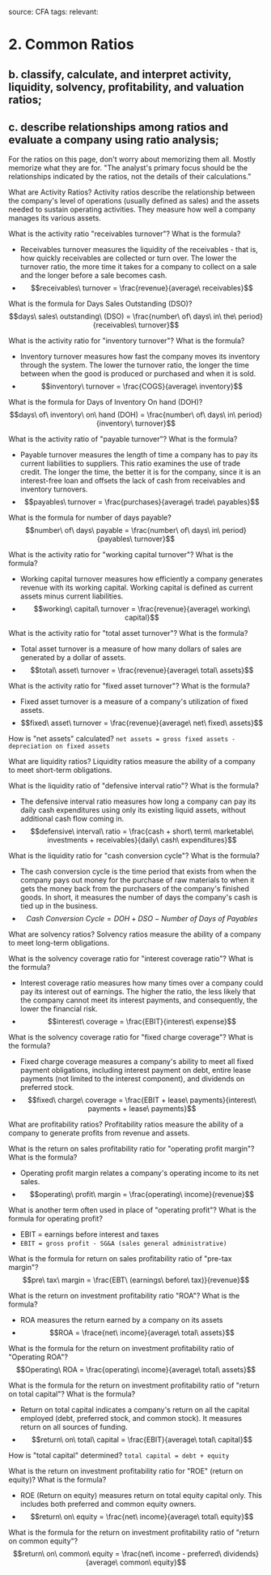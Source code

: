 source: CFA
tags: 
relevant: 

# 2. Common Ratios

## b. classify, calculate, and interpret activity, liquidity, solvency, profitability, and valuation ratios;
## c. describe relationships among ratios and evaluate a company using ratio analysis;


For the ratios on this page, don't worry about memorizing them all. Mostly memorize what they are for. "The analyst's primary focus should be the relationships indicated by the ratios, not the details of their calculations."


What are Activity Ratios?
Activity ratios describe the relationship between the company's level of operations (usually defined as sales) and the assets needed to sustain operating activities. They measure how well a company manages its various assets.

What is the activity ratio "receivables turnover"? What is the formula?
- Receivables turnover measures the liquidity of the receivables - that is, how quickly receivables are collected or turn over. The lower the turnover ratio, the more time it takes for a company to collect on a sale and the longer before a sale becomes cash.
- $$receivables\ turnover = \frac{revenue}{average\ receivables}$$

What is the formula for Days Sales Outstanding (DSO)?
$$days\ sales\ outstanding\ (DSO) = \frac{number\ of\ days\ in\ the\ period}{receivables\ turnover}$$

What is the activity ratio for "inventory turnover"? What is the formula?
- Inventory turnover measures how fast the company moves its inventory through the system. The lower the turnover ratio, the longer the time between when the good is produced or purchased and when it is sold.
- $$inventory\ turnover = \frac{COGS}{average\ inventory}$$

What is the formula for Days of Inventory On hand (DOH)?
$$days\ of\ inventory\ on\ hand (DOH) = \frac{number\ of\ days\ in\ period}{inventory\ turnover}$$

What is the activity ratio of "payable turnover"? What is the formula?
- Payable turnover measures the length of time a company has to pay its current liabilities to suppliers. This ratio examines the use of trade credit. The longer the time, the better it is for the company, since it is an interest-free loan and offsets the lack of cash from receivables and inventory turnovers.
- $$payables\ turnover = \frac{purchases}{average\ trade\ payables}$$

What is the formula for number of days payable?
$$number\ of\ days\ payable = \frac{number\ of\ days\ in\ period}{payables\ turnover}$$

What is the activity ratio for "working capital turnover"? What is the formula?
- Working capital turnover measures how efficiently a company generates revenue with its working capital. Working capital is defined as current assets minus current liabilities.
- $$working\ capital\ turnover = \frac{revenue}{average\ working\ capital}$$

What is the activity ratio for "total asset turnover"? What is the formula?
- Total asset turnover is a measure of how many dollars of sales are generated by a dollar of assets.
- $$total\ asset\ turnover = \frac{revenue}{average\ total\ assets}$$

What is the activity ratio for "fixed asset turnover"? What is the formula?
- Fixed asset turnover is a measure of a company's utilization of fixed assets.
- $$fixed\ asset\ turnover = \frac{revenue}{average\ net\ fixed\ assets}$$

How is "net assets" calculated?
`net assets = gross fixed assets - depreciation on fixed assets`


What are liquidity ratios?
Liquidity ratios measure the ability of a company to meet short-term obligations.

What is the liquidity ratio of "defensive interval ratio"? What is the formula?
- The defensive interval ratio measures how long a company can pay its daily cash expenditures using only its existing liquid assets, without additional cash flow coming in.
- $$defensive\ interval\ ratio = \frac{cash + short\ term\ marketable\ investments + receivables}{daily\ cash\ expenditures}$$

What is the liquidity ratio for "cash conversion cycle"? What is the formula?
- The cash conversion cycle is the time period that exists from when the company pays out money for the purchase of raw materials to when it gets the money back from the purchasers of the company's finished goods. In short, it measures the number of days the company's cash is tied up in the business.
- $$Cash\ Conversion\ Cycle = DOH + DSO - Number\ of\ Days\ of\ Payables$$

What are solvency ratios?
Solvency ratios measure the ability of a company to meet long-term obligations.

What is the solvency coverage ratio for "interest coverage ratio"? What is the formula?
- Interest coverage ratio measures how many times over a company could pay its interest out of earnings. The higher the ratio, the less likely that the company cannot meet its interest payments, and consequently, the lower the financial risk.
- $$interest\ coverage = \frac{EBIT}{interest\ expense}$$

What is the solvency coverage ratio for "fixed charge coverage"? What is the formula?
- Fixed charge coverage measures a company's ability to meet all fixed payment obligations, including interest payment on debt, entire lease payments (not limited to the interest component), and dividends on preferred stock.
- $$fixed\ charge\ coverage = \frac{EBIT + lease\ payments}{interest\ payments + lease\ payments}$$

What are profitability ratios?
Profitability ratios measure the ability of a company to generate profits from revenue and assets.

What is the return on sales profitability ratio for "operating profit margin"? What is the formula?
- Operating profit margin relates a company's operating income to its net sales.
- $$operating\ profit\ margin = \frac{operating\ income}{revenue}$$

What is another term often used in place of "operating profit"? What is the formula for operating profit?
- EBIT = earnings before interest and taxes
- `EBIT = gross profit - SG&A (sales general administrative)`

What is the formula for return on sales profitability ratio of "pre-tax margin"?
$$pre\ tax\ margin = \frac{EBT\ (earnings\ before\ tax)}{revenue}$$

What is the return on investment profitability ratio "ROA"? What is the formula?
- ROA measures the return earned by a company on its assets
- $$ROA = \frace{net\ income}{average\ total\ assets}$$

What is the formula for the return on investment profitability ratio of "Operating ROA"?
$$Operating\ ROA = \frac{operating\ income}{average\ total\ assets}$$

What is the formula for the return on investment profitability ratio of "return on total capital"? What is the formula?
- Return on total capital indicates a company's return on all the capital employed (debt, preferred stock, and common stock). It measures return on all sources of funding.
- $$return\ on\ total\ capital = \frac{EBIT}{average\ total\ capital}$$

How is "total capital" determined?
`total capital = debt + equity`

What is the return on investment profitability ratio for "ROE" (return on equity)? What is the formula?
- ROE (Return on equity) measures return on total equity capital only. This includes both preferred and common equity owners.
- $$return\ on\ equity = \frac{net\ income}{average\ total\ equity}$$

What is the formula for the return on investment profitability ratio of "return on common equity"?
$$return\ on\ common\ equity = \frac{net\ income - preferred\ dividends}{average\ common\ equity}$$

